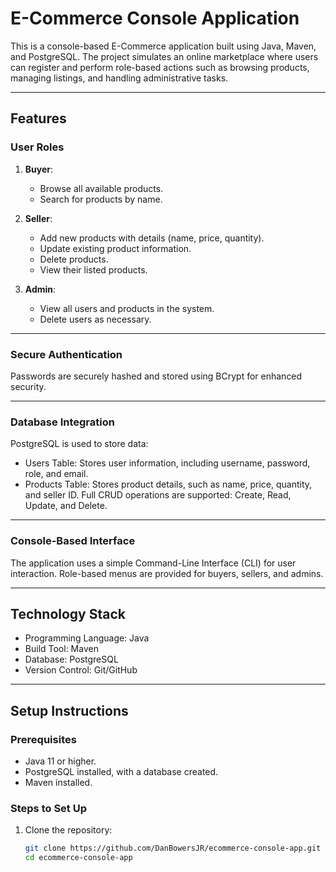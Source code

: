 # E-Commerce Console Application

This is a console-based E-Commerce application built using Java, Maven, and PostgreSQL. The project simulates an online marketplace where users can register and perform role-based actions such as browsing products, managing listings, and handling administrative tasks.

---

## Features

### User Roles
1. **Buyer**:
   - Browse all available products.
   - Search for products by name.
   
2. **Seller**:
   - Add new products with details (name, price, quantity).
   - Update existing product information.
   - Delete products.
   - View their listed products.
   
3. **Admin**:
   - View all users and products in the system.
   - Delete users as necessary.

---

### Secure Authentication
Passwords are securely hashed and stored using BCrypt for enhanced security.

---

### Database Integration
PostgreSQL is used to store data:
- Users Table: Stores user information, including username, password, role, and email.
- Products Table: Stores product details, such as name, price, quantity, and seller ID.
Full CRUD operations are supported: Create, Read, Update, and Delete.

---

### Console-Based Interface
The application uses a simple Command-Line Interface (CLI) for user interaction. Role-based menus are provided for buyers, sellers, and admins.

---

## Technology Stack

- Programming Language: Java
- Build Tool: Maven
- Database: PostgreSQL
- Version Control: Git/GitHub

---

## Setup Instructions

### Prerequisites
- Java 11 or higher.
- PostgreSQL installed, with a database created.
- Maven installed.

### Steps to Set Up

1. Clone the repository:
   ```bash
   git clone https://github.com/DanBowersJR/ecommerce-console-app.git
   cd ecommerce-console-app
